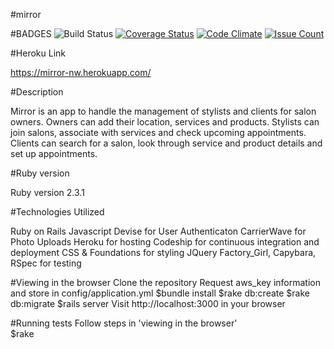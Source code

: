 #mirror

#BADGES
![Build Status](https://codeship.com/projects/e2a7eab0-76c2-0134-3d00-422e6d119acf/status?branch=master)
[![Coverage Status](https://coveralls.io/repos/github/nate01776/mirror/badge.svg?branch=master)](https://coveralls.io/github/nate01776/mirror?branch=master)
[![Code Climate](https://codeclimate.com/github/nate01776/mirror/badges/gpa.svg)](https://codeclimate.com/github/nate01776/mirror)
[![Issue Count](https://codeclimate.com/github/nate01776/mirror/badges/issue_count.svg)](https://codeclimate.com/github/nate01776/mirror)

#Heroku Link

https://mirror-nw.herokuapp.com/

#Description

Mirror is an app to handle the management of stylists and clients for salon owners. Owners can add their location, services and products. Stylists can join salons, associate with services and check upcoming appointments. Clients can search for a salon, look through service and product details and set up appointments.

#Ruby version

Ruby version 2.3.1

#Technologies Utilized

Ruby on Rails
Javascript
Devise for User Authenticaton
CarrierWave for Photo Uploads
Heroku for hosting
Codeship for continuous integration and deployment
CSS & Foundations for styling
JQuery
Factory_Girl, Capybara, RSpec for testing

#Viewing in the browser
Clone the repository
Request aws_key information and store in config/application.yml
$bundle install
$rake db:create
$rake db:migrate
$rails server
Visit http://localhost:3000 in your browser

#Running tests
Follow steps in 'viewing in the browser'<br>
$rake
